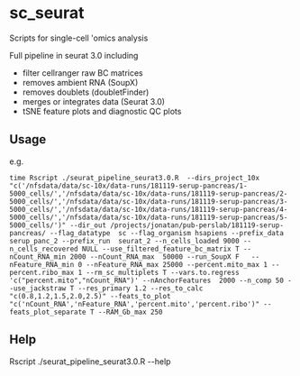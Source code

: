# sc_seurat
Scripts for single-cell 'omics analysis


Full pipeline in seurat 3.0 including
* filter cellranger raw BC matrices
* removes ambient RNA (SoupX)
* removes doublets (doubletFinder)
* merges or integrates data (Seurat 3.0)
* tSNE feature plots and diagnostic QC plots

## Usage
e.g. 

`time Rscript ./seurat_pipeline_seurat3.0.R  --dirs_project_10x "c('/nfsdata/data/sc-10x/data-runs/181119-serup-pancreas/1-5000_cells/','/nfsdata/data/sc-10x/data-runs/181119-serup-pancreas/2-5000_cells/','/nfsdata/data/sc-10x/data-runs/181119-serup-pancreas/3-5000_cells/','/nfsdata/data/sc-10x/data-runs/181119-serup-pancreas/4-5000_cells/','/nfsdata/data/sc-10x/data-runs/181119-serup-pancreas/5-5000_cells/')" --dir_out /projects/jonatan/pub-perslab/181119-serup-pancreas/ --flag_datatype  sc --flag_organism hsapiens --prefix_data serup_panc_2 --prefix_run  seurat_2 --n_cells_loaded 9000 --n_cells_recovered NULL --use_filtered_feature_bc_matrix T --nCount_RNA_min 2000 --nCount_RNA_max  50000 --run_SoupX F   --nFeature_RNA_min 0 --nFeature_RNA_max 25000 --percent.mito_max 1 --percent.ribo_max 1 --rm_sc_multiplets T --vars.to.regress 'c("percent.mito","nCount_RNA")' --nAnchorFeatures  2000 --n_comp 50 --use_jackstraw T --res_primary 1.2 --res_to_calc  "c(0.8,1.2,1.5,2.0,2.5)" --feats_to_plot "c('nCount_RNA','nFeature_RNA','percent.mito','percent.ribo')" --feats_plot_separate T --RAM_Gb_max 250`

## Help

Rscript ./seurat_pipeline_seurat3.0.R --help



